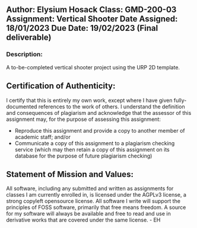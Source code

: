 Author:         Elysium Hosack
Class:          GMD-200-03
Assignment:     Vertical Shooter
Date Assigned:  18/01/2023
Due Date:       19/02/2023 (Final deliverable)
----
### Description:
A to-be-completed vertical shooter project using the URP 2D template.

## Certification of Authenticity:        

I certify that this is entirely my own work, except where I have given fully-documented
references to the work of others. I understand the definition and consequences of
plagiarism and acknowledge that the assessor of this assignment may, for the purpose
of assessing this assignment:

   -    Reproduce this assignment and provide a copy to another member of academic
	    staff; and/or
   -	Communicate a copy of this assignment to a plagiarism checking service
	    (which may then retain a copy of this assignment on its database for the
	    purpose of future plagiarism checking)
 
## Statement of Mission and Values:
 
All software, including any submitted and written as assignments for classes I am
currently enrolled in, is licensed under the AGPLv3 license, a strong copyleft
opensource license. All software I write will support the principles of FOSS
software, primarily that free means freedom. A source for my software will always
be available and free to read and use in derivative works that are covered under
the same license. 
  \- EH
